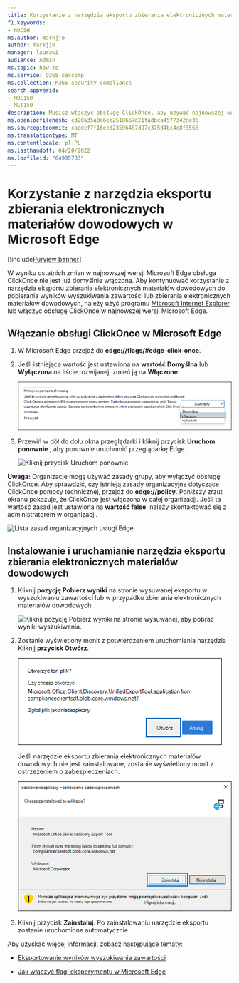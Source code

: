 ```yaml
---
title: Korzystanie z narzędzia eksportu zbierania elektronicznych materiałów dowodowych w Microsoft Edge
f1.keywords:
- NOCSH
ms.author: markjjo
author: markjjo
manager: laurawi
audience: Admin
ms.topic: how-to
ms.service: O365-seccomp
ms.collection: M365-security-compliance
search.appverid:
- MOE150
- MET150
description: Musisz włączyć obsługę ClickOnce, aby używać najnowszej wersji Microsoft Edge do pobierania wyników wyszukiwania z usługi Content Search i eDiscovery w centrum zabezpieczeń i zgodności.
ms.openlocfilehash: cd20a35a0a6ee2518667d21fadbca4577342de36
ms.sourcegitcommit: caedcf7f16eed23596487d97c375d4bc4c8f3566
ms.translationtype: MT
ms.contentlocale: pl-PL
ms.lasthandoff: 04/20/2022
ms.locfileid: "64995783"
---
```

# <a name="use-the-ediscovery-export-tool-in-microsoft-edge"></a>Korzystanie z narzędzia eksportu zbierania elektronicznych materiałów dowodowych w Microsoft Edge

[!include[Purview banner](../includes/purview-rebrand-banner.md)]

W wyniku ostatnich zmian w najnowszej wersji Microsoft Edge obsługa ClickOnce nie jest już domyślnie włączona. Aby kontynuować korzystanie z narzędzia eksportu zbierania elektronicznych materiałów dowodowych do pobierania wyników wyszukiwania zawartości lub zbierania elektronicznych materiałów dowodowych, należy użyć programu [Microsoft Internet Explorer](https://support.microsoft.com/help/17621/internet-explorer-downloads) lub włączyć obsługę ClickOnce w najnowszej wersji Microsoft Edge.

## <a name="enable-clickonce-support-in-microsoft-edge"></a>Włączanie obsługi ClickOnce w Microsoft Edge

1. W Microsoft Edge przejdź do **edge://flags/#edge-click-once**.

2. Jeśli istniejąca wartość jest ustawiona na **wartość Domyślna** lub **Wyłączona** na liście rozwijanej, zmień ją na **Włączone**.

   ![Wybierz pozycję Włączone z listy rozwijanej.](../media/ClickOnceimage1.png)

3. Przewiń w dół do dołu okna przeglądarki i kliknij przycisk **Uruchom ponownie** , aby ponownie uruchomić przeglądarkę Edge.

   ![Kliknij przycisk Uruchom ponownie.](../media/ClickOnceimage2.png)

**Uwaga:** Organizacje mogą używać zasady grupy, aby wyłączyć obsługę ClickOnce. Aby sprawdzić, czy istnieją zasady organizacyjne dotyczące ClickOnce pomocy technicznej, przejdź do **edge://policy**. Poniższy zrzut ekranu pokazuje, że ClickOnce jest włączona w całej organizacji. Jeśli ta wartość zasad jest ustawiona na **wartość false**, należy skontaktować się z administratorem w organizacji.

![Lista zasad organizacyjnych usługi Edge.](../media/ClickOnceimage3.png)

## <a name="install-and-run-the-ediscovery-export-tool"></a>Instalowanie i uruchamianie narzędzia eksportu zbierania elektronicznych materiałów dowodowych

1. Kliknij **pozycję Pobierz wyniki** na stronie wysuwanej eksportu w wyszukiwaniu zawartości lub w przypadku zbierania elektronicznych materiałów dowodowych.

   ![Kliknij pozycję Pobierz wyniki na stronie wysuwanej, aby pobrać wyniki wyszukiwania.](../media/ClickOnceExport1.png)

2. Zostanie wyświetlony monit z potwierdzeniem uruchomienia narzędzia Kliknij **przycisk Otwórz**.

   ![Kliknij przycisk Otwórz, aby uruchomić narzędzie eksportu zbierania elektronicznych materiałów dowodowych.](../media/ClickOnceimage4.png)

   Jeśli narzędzie eksportu zbierania elektronicznych materiałów dowodowych nie jest zainstalowane, zostanie wyświetlony monit z ostrzeżeniem o zabezpieczeniach. 

   ![Kliknij pozycję Zainstaluj, aby zainstalować narzędzie eksportu zbierania elektronicznych materiałów dowodowych.](../media/ClickOnceimage5.png)

3. Kliknij przycisk **Zainstaluj**. Po zainstalowaniu narzędzie eksportu zostanie uruchomione automatycznie.

Aby uzyskać więcej informacji, zobacz następujące tematy:

- [Eksportowanie wyników wyszukiwania zawartości](export-search-results.md)

- [Jak włączyć flagi eksperymentu w Microsoft Edge](https://microsoftedgesupport.microsoft.com/hc/articles/360034075294-How-to-enable-experiment-flags-in-Microsoft-Edge-Insider-channels)
